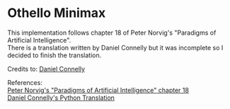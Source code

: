 # Othello Minimax

This implementation follows chapter 18 of Peter Norvig's "Paradigms of Artificial Intelligence".\
There is a translation written by Daniel Connelly but it was incomplete so I decided to finish the translation.

Credits to: [Daniel Connelly](https://github.com/dhconnelly)

References:\
[Peter Norvig's "Paradigms of Artificial Intelligence" chapter 18](https://github.com/norvig/paip-lisp/blob/master/docs/chapter18.md)\
[Daniel Connelly's Python Translation](http://dhconnelly.com/paip-python/docs/paip/othello.html)